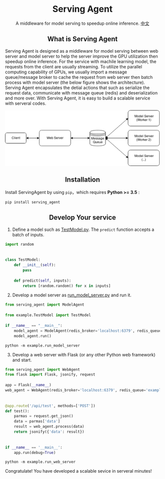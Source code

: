 <h1 align="center">Serving Agent</h1>

<p align="center">
A middleware for model serving to speedup online inference.
<a href="./README_zh.md">中文</a>
</p>

<h2 align="center">What is Serving Agent</h2>


Serving Agent is designed as a middleware for model serving between web server and model server to help the server improve the GPU utilization
then speedup online inference.
For the service with machile learning model, the requests from the client are usually streaming.
To utilize the parallel computing capability of GPUs, we usually import a message queue/message broker to cache the request from web server then batch process with model server (the below figure shows the architecture). Serving Agent encapsulates the detial actions that such as serialize the request data, communicate with message queue (redis) and deserialization and more over. With Serving Agent, it is easy to build a scalable service with serveral codes.

![model serving architecture](img/architecture.png)

<h2 align="center">Installation</h2>

Install ServingAgent by using `pip`，which requires **Python >= 3.5** :
```bash
pip install serving_agent 
```

<h2 align="center">Develop Your service</h2>

1. Define a model such as [TestModel.py](./example/TestModel.py). The `predict` function accepts a batch of inputs. 

```python
import random


class TestModel:
    def __init__(self):
        pass

    def predict(self, inputs):
        return [random.random() for x in inputs]
```

2. Develop a model server as [run_model_server.py](./example/run_model_server.py) and run it.

```python
from serving_agent import ModelAgent

from example.TestModel import TestModel

if __name__ == "__main__":
    model_agent = ModelAgent(redis_broker='localhost:6379', redis_queue='example', model_class=TestModel)
    model_agent.run()
```

```shell
python -m example.run_model_server
```

3. Develop a web server with Flask (or any other Python web framework) and start.

```python
from serving_agent import WebAgent
from flask import Flask, jsonify, request

app = Flask(__name__)
web_agent = WebAgent(redis_broker='localhost:6379', redis_queue='example')


@app.route('/api/test', methods=['POST'])
def test():
    parmas = request.get_json()
    data = parmas['data']
    result = web_agent.process(data)
    return jsonify({'data': result})


if __name__ == '__main__':
    app.run(debug=True)

```

```shell
python -m example.run_web_server
```

Congratulate! You have developed a scalable sevice in serveral minutes!
